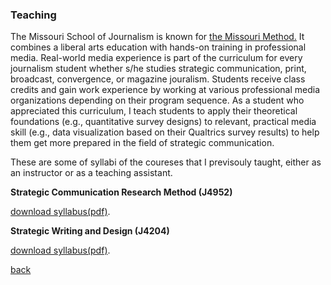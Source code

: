 

### Teaching

The Missouri School of Journalism is known for <a href="https://journalism.missouri.edu/media/">the Missouri Method.</a> It combines a liberal arts education with hands-on training in professional media. Real-world media experience is part of the curriculum for every journalism student whether s/he studies strategic communication, print, broadcast, convergence, or magazine jouralism. Students receive class credits and gain work experience by working at various professional media organizations depending on their program sequence. As a student who appreciated this curriculum, I teach students to apply their theoretical foundations (e.g., quantitative survey designs) to relevant, practical media skill (e.g., data visualization based on their Qualtrics survey results) to help them get more prepared in the field of strategic communication.

These are some of syllabi of the coureses that I previsouly taught, either as an instructor or as a teaching assistant. 

**Strategic Communication Research Method (J4952)**

[download syllabus(pdf)](./docs/J4204_Spring19.pdff).  

**Strategic Writing and Design (J4204)**

[download syllabus(pdf)](./docs/J4952_Fall18.pdff).



[back](./)
